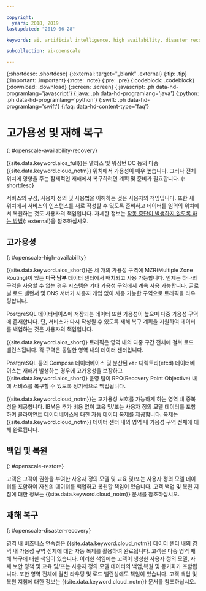 ```yaml
---

copyright:
  years: 2018, 2019
lastupdated: "2019-06-28"

keywords: ai, artificial intelligence, high availability, disaster recovery, recovery, load-balancing, postgres

subcollection: ai-openscale

---
```


{:shortdesc: .shortdesc}
{:external: target="_blank" .external}
{:tip: .tip}
{:important: .important}
{:note: .note}
{:pre: .pre}
{:codeblock: .codeblock}
{:download: .download}
{:screen: .screen}
{:javascript: .ph data-hd-programlang='javascript'}
{:java: .ph data-hd-programlang='java'}
{:python: .ph data-hd-programlang='python'}
{:swift: .ph data-hd-programlang='swift'}
{:faq: data-hd-content-type='faq'}

# 고가용성 및 재해 복구
{: #openscale-availability-recovery}

{{site.data.keyword.aios_full}}은 댈러스 및 워싱턴 DC 등의 다중 {{site.data.keyword.cloud_notm}} 위치에서 가용성이 매우 높습니다. 그러나 전체 위치에 영향을 주는 잠재적인 재해에서 복구하려면 계획 및 준비가 필요합니다.
{: shortdesc}

서비스의 구성, 사용자 정의 및 사용법을 이해하는 것은 사용자의 책임입니다. 또한 새 위치에서 서비스의 인스턴스를 새로 작성할 수 있도록 준비하고 데이터를 임의의 위치에서 복원하는 것도 사용자의 책임입니다. 자세한 정보는 [작동 중단이 발생하지 않도록 하는 방법](/docs/overview?topic=overview-zero-downtime#zero-downtime){: external}을 참조하십시오.

## 고가용성 
{: #openscale-high-availability}

{{site.data.keyword.aios_short}}은 세 개의 가용성 구역에 MZR(Multiple Zone Routing)이 있는 **미국 남부** 데이터 센터에서 배치되고 사용 가능합니다. 언제든 하나의 구역을 사용할 수 없는 경우 시스템은 기타 가용성 구역에서 계속 사용 가능합니다. 글로벌 로드 밸런서 및 DNS 서버가 사용자 개입 없이 사용 가능한 구역으로 트래픽을 라우팅합니다.

PostgreSQL 데이터베이스에 저장되는 데이터 또한 가용성이 높으며 다중 가용성 구역에 존재합니다. 단, 서비스가 다시 작성될 수 있도록 재해 복구 계획을 지원하여 데이터를 백업하는 것은 사용자의 책임입니다.

{{site.data.keyword.aios_short}} 트래픽은 영역 내의 다중 구간 전체에 걸쳐 로드 밸런스됩니다. 각 구역은 동일한 영역 내의 데이터 센터입니다. 

PostgreSQL 등의 Compose 데이터베이스 및 분산된 <code>etc</code> 디렉토리(etcd) 데이터베이스는 재해가 발생하는 경우에 고가용성을 보장하고 {{site.data.keyword.aios_short}} 운영 팀이 RPO(Recovery Point Objective) 내에 서비스를 복구할 수 있도록 정기적으로 백업됩니다.
 
{{site.data.keyword.cloud_notm}}는 고가용성 보호를 가능하게 하는 영역 내 중복성을 제공합니다. IBM은 추가 비용 없이 교육 및/또는 사용자 정의 모델 데이터를 포함하여 클라이언트 데이터베이스에 대한 자동 데이터 복제를 제공합니다. 복제는 {{site.data.keyword.cloud_notm}} 데이터 센터 내의 영역 내 가용성 구역 전체에 대해 완료됩니다.
 
## 백업 및 복원
{: #openscale-restore}

고객은 고객이 권한을 부여한 사용자 정의 모델 및 교육 및/또는 사용자 정의 모델 데이터를 포함하여 자신의 데이터를 백업하고 복원할 책임이 있습니다. 고객 백업 및 복원 지침에 대한 정보는 {{site.data.keyword.cloud_notm}} 문서를 참조하십시오.
 
## 재해 복구
{: #openscale-disaster-recovery}

영역 내 비즈니스 연속성은 {{site.data.keyword.cloud_notm}} 데이터 센터 내의 영역 내 가용성 구역 전체에 대한 자동 복제를 활용하여 완료됩니다. 고객은 다중 영역 재해 복구에 대한 책임이 있습니다. 이러한 책임에는 고객이 생성한 사용자 정의 모델, 자체 보안 정책 및 교육 및/또는 사용자 정의 모델 데이터의 백업,복원 및 동기화가 포함됩니다. 또한 영역 전체에 걸친 라우팅 및 로드 밸런싱에도 책임이 있습니다. 고객 백업 및 복원 지침에 대한 정보는 {{site.data.keyword.cloud_notm}} 문서를 참조하십시오.

